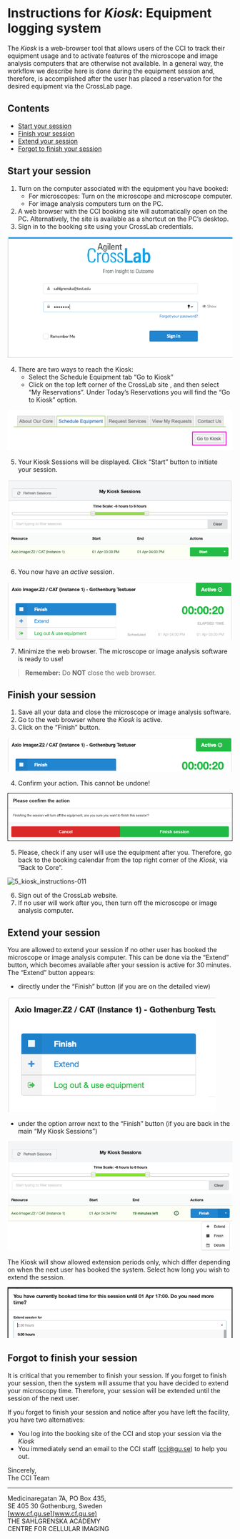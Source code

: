 
# Instructions for *Kiosk*: Equipment logging system

The *Kiosk* is a web-browser tool that allows users of the CCI to track their equipment usage and to activate features of the microscope and image analysis computers that are otherwise not available. In a general way, the workflow we describe here is done during the equipment session and, therefore, is accomplished after the user has placed a reservation for the desired equipment via the CrossLab page.

## Contents

- [Start your session](#start-your-session)
- [Finish your session](#finish-your-session)
- [Extend your session](#extend-your-session)
- [Forgot to finish your session](#forgot-to-finish-your-session)

## Start your session

1) Turn on the computer associated with the equipment you have booked:
    - For microscopes: Turn on the microscope and microscope computer.
    - For image analysis computers turn on the PC.
2) A web browser with the CCI booking site will automatically open on the PC. Alternatively, the site is available as a shortcut on the PC’s desktop.
3) Sign in to the booking site using your CrossLab credentials.

![5_kiosk_instructions-002](assets/5_kiosk_instructions/5_kiosk_instructions-002.png)

4) There are two ways to reach the Kiosk:
    - Select the Schedule Equipment tab “Go to Kiosk”
    - Click on the top left corner of the CrossLab site , and then select “My Reservations”. Under Today’s Reservations you will find the “Go to Kiosk” option.

![5_kiosk_instructions-003](assets/5_kiosk_instructions/5_kiosk_instructions-003.png)  

5) Your Kiosk Sessions will be displayed. Click “Start” button to initiate your session.

![5_kiosk_instructions-007](assets/5_kiosk_instructions/5_kiosk_instructions-007.png)

6) You now have an *active* session.

![5_kiosk_instructions-008](assets/5_kiosk_instructions/5_kiosk_instructions-008.png)

7) Minimize the web browser. The microscope or image analysis software is ready to use!

> **Remember:** Do **NOT** close the web browser.

## Finish your session

1) Save all your data and close the microscope or image analysis software.
2) Go to the web browser where the *Kiosk* is active.
3) Click on the “Finish” button.

![5_kiosk_instructions-009](assets/5_kiosk_instructions/5_kiosk_instructions-009.png)

4) Confirm your action. This cannot be undone!

![5_kiosk_instructions-010](assets/5_kiosk_instructions/5_kiosk_instructions-010.png)

5) Please, check if any user will use the equipment after you. Therefore, go back to the booking calendar from the top right corner of the *Kiosk*, via “Back to Core”.

![5_kiosk_instructions-011](assets/5_kiosk_instructions/5_kiosk_instructions-011.png)

6) Sign out of the CrossLab website.
7) If no user will work after you, then turn off the microscope or image analysis computer.

## Extend your session

You are allowed to extend your session if no other user has booked the microscope or image analysis computer. This can be done via the “Extend” button, which becomes available after your session is active for 30 minutes. The “Extend” button appears:

- directly under the “Finish” button (if you are on the detailed view)

![5_kiosk_instructions-012](assets/5_kiosk_instructions/5_kiosk_instructions-012.png)

- under the option arrow next to the “Finish” button (if you are back in the main “My Kiosk Sessions”)

![5_kiosk_instructions-013](assets/5_kiosk_instructions/5_kiosk_instructions-013.png)

The Kiosk will show allowed extension periods only, which differ depending on when the next user has booked the system. Select how long you wish to extend the session.

![5_kiosk_instructions-014](assets/5_kiosk_instructions/5_kiosk_instructions-014.png)

## Forgot to finish your session

It is critical that you remember to finish your session. If you forget to finish your session, then the system will assume that you have decided to extend your microscopy time. Therefore, your session will be extended until the session of the next user.

If you forget to finish your session and notice after you have left the facility, you have two alternatives:

- You log into the booking site of the CCI and stop your session via the *Kiosk*
- You immediately send an email to the CCI staff (cci@gu.se) to help you out.

Sincerely,  
The CCI Team

---
Medicinaregatan 7A, PO Box 435,  
SE 405 30 Gothenburg, Sweden  
[www.cf.gu.se](www.cf.gu.se)  
THE SAHLGRENSKA ACADEMY  
CENTRE FOR CELLULAR IMAGING
